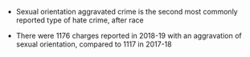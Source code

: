 * Sexual orientation aggravated crime is the second most commonly reported type of hate crime, after race

* There were 1176 charges reported in 2018-19 with an aggravation of sexual orientation, compared to 1117 in 2017-18
